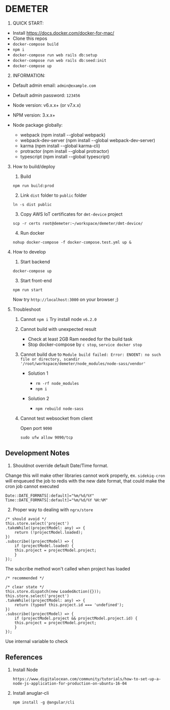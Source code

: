 # DEMETER

1. QUICK START:

* Install https://docs.docker.com/docker-for-mac/
* Clone this repos
* `docker-compose build`
* `npm i`
* `docker-compose run web rails db:setup`
* `docker-compose run web rails db:seed:init`
* `docker-compose up`

2. INFORMATION:

* Default admin email: `admin@example.com`
* Default admin password: `123456`
* Node version: v6.x.x+ (or v7.x.x)
* NPM version: 3.x.x+
* Node package globally:

    - webpack (npm install --global webpack)
    - webpack-dev-server (npm install --global webpack-dev-server)
    - karma (npm install --global karma-cli)
    - protractor (npm install --global protractor)
    - typescript (npm install --global typescript)

3. How to build/deploy

    1. Build
    ```
    npm run build:prod
    ```
    2. Link `dist` folder to `public` folder
    ```
    ln -s dist public
    ```
    3. Copy AWS IoT certificates for `dmt-device` project
    ```
    scp -r certs root@demeter:~/workspace/demeter/dmt-device/
    ```
    4. Run docker
    ```
    nohup docker-compose -f docker-compose.test.yml up &
    ```

4. How to develop

    1. Start backend
    ```
    docker-compose up
    ```
    3. Start front-end
    ```
    npm run start
    ```

    Now try `http://localhost:3000` on your browser ;)

5. Troubleshoot

    1. Cannot `npm i`
    Try install node `v6.2.0`

    2. Cannot build with unexpected result

        - Check at least 2GB Ram needed for the build task
        - Stop docker-compose by `c stop`, `service docker stop`

    3. Cannot build due to `Module build failed: Error: ENOENT: no such file or directory, scandir '/root/workspace/demeter/node_modules/node-sass/vendor'`

        - Solution 1
            - `rm -rf node_modules`
            - `npm i`

        - Solution 2
            - `npm rebuild node-sass`

    4. Cannot test websocket from client

        Open port `9090`

        `sudo ufw allow 9090/tcp`

## Development Notes

1. Shouldnot override default Date/Time format.

Change this will make other libraries cannot work properly, ex. `sidekiq-cron` will enqueued the job to redis with the new date format, that could make the cron job cannot executed

```
Date::DATE_FORMATS[:default]="%m/%d/%Y"
Time::DATE_FORMATS[:default]="%m/%d/%Y %H:%M"
```

2. Proper way to dealing with `ngrx/store`

```
/* should avoid */
this.store.select('project')
.takeWhile((projectModel: any) => {
    return (!projectModel.loaded);
})
.subscribe((projectModel) => {
    if (projectModel.loaded) {
    this.project = projectModel.project;
    }
});
```

The subcribe method won't called when project has loaded

```
/* recommended */

/* clear state */
this.store.dispatch(new LoadedAction({}));
this.store.select('project')
.takeWhile((projectModel: any) => {
    return (typeof this.project.id === 'undefined');
})
.subscribe((projectModel) => {
    if (projectModel.project && projectModel.project.id) {
    this.project = projectModel.project;
    }
});
```

Use internal variable to check

## References

1. Install Node

    ```
    https://www.digitalocean.com/community/tutorials/how-to-set-up-a-node-js-application-for-production-on-ubuntu-16-04
    ```
2. Install anuglar-cli
    ```
    npm install -g @angular/cli
    ```
